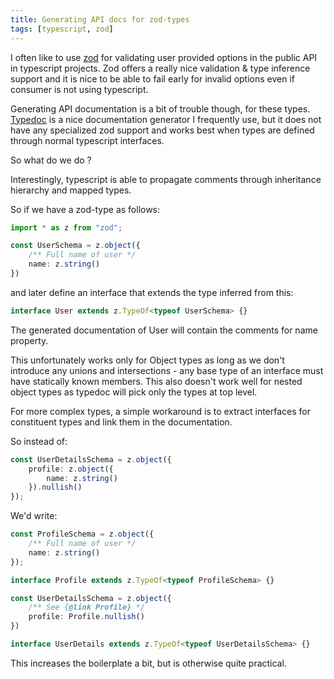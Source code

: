 ```yaml
---
title: Generating API docs for zod-types
tags: [typescript, zod]
---
```


I often like to use [zod](https://github.com/colinhacks/zod) for validating user provided options in the public API in typescript projects. Zod offers a really nice validation & type inference support and it is nice to be able to fail early for invalid options even if consumer is not using typescript.

Generating API documentation is a bit of trouble though, for these types. [Typedoc](https://typedoc.org/) is a nice documentation generator I frequently use, but it does not have any specialized zod support and works best when types are defined through normal typescript interfaces.

So what do we do ? 

Interestingly, typescript is able to propagate comments through inheritance hierarchy and mapped types.

So if we have a zod-type as follows: 

```ts
import * as z from "zod";

const UserSchema = z.object({
    /** Full name of user */
    name: z.string()
})
```

and later define an interface that extends the type inferred from this: 

```ts
interface User extends z.TypeOf<typeof UserSchema> {}
```

The generated documentation of User will contain the comments for name property.

This unfortunately works only for Object types as long as we don't introduce any unions and intersections - any base type of an interface must have statically known members. This also doesn't work well for nested object types as typedoc will pick only the types at top level.

For more complex types, a simple workaround is to extract interfaces for constituent types and link them in the documentation. 

So instead of:

```ts
const UserDetailsSchema = z.object({
    profile: z.object({
        name: z.string()
    }).nullish()
});
```

We'd write: 

```ts
const ProfileSchema = z.object({
    /** Full name of user */
    name: z.string()
});

interface Profile extends z.TypeOf<typeof ProfileSchema> {}

const UserDetailsSchema = z.object({
    /** See {@link Profile} */
    profile: Profile.nullish()
})

interface UserDetails extends z.TypeOf<typeof UserDetailsSchema> {}
```

This increases the boilerplate a bit, but is otherwise quite practical.

